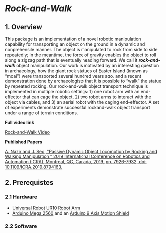 # *Rock-and-Walk*

## 1. Overview
This package is an implementation of a novel robotic manipulation capability for transporting an object on the ground in a dynamic and nonprehensile manner. The object is manipulated to rock from side to side repeatedly; in the meantime, the force of gravity enables the object to roll along a zigzag path that is eventually heading forward. We call it ***rock-and-walk*** object manipulation. Our work is motivated by an interesting question in archaeology, how the giant rock statues of Easter Island (known as “moai”) were transported several hundred years ago, and a recent demonstration done by archaeologists that it is possible to “walk”
the statue by repeated rocking. Our rock-and-walk object transport technique is implemented in multiple robotic settings: 1) one robot arm with an end-effector
that can cage the object, 2) two robot arms to interact with the object via cables, and 3) an aerial robot with the caging end-effector. A set of experiments demonstrate successful rockand-walk object transport under a range of terrain conditions.


**Full video link**

[Rock-and-Walk Video](https://drive.google.com/file/d/1Nx8kZgXvVKMN7lSgfyp2BvnqaPJYh2qx/view?usp=sharing)

**Published Papers**

[A. Nazir and J. Seo, "Passive Dynamic Object Locomotion by Rocking and Walking Manipulation," 2019 International Conference on Robotics and Automation (ICRA), Montreal, QC, Canada, 2019, pp. 7926-7932, doi: 10.1109/ICRA.2019.8794163.](https://ieeexplore.ieee.org/document/8794163)


## 2. Prerequistes

### 2.1 Hardware
* [Universal Robot UR10 Robot Arm](https://www.universal-robots.com/products/ur10-robot/)
* [Arduino Mega 2560](https://store.arduino.cc/usa/mega-2560-r3) and an [Arduino 9 Axis Motion Shield](https://store.arduino.cc/usa/9-axis-motion-shield)


### 2.2 Software
